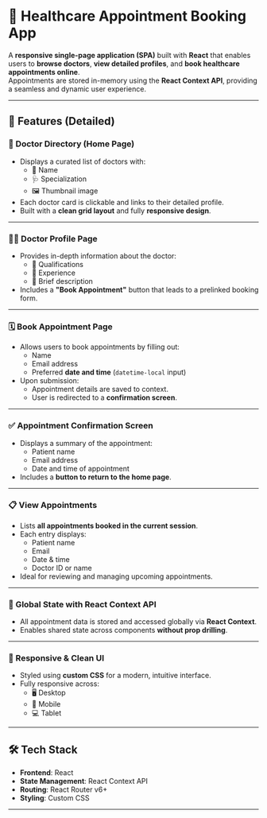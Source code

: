 # 🏥 Healthcare Appointment Booking App

A **responsive single-page application (SPA)** built with **React** that enables users to **browse doctors**, **view detailed profiles**, and **book healthcare appointments online**.  
Appointments are stored in-memory using the **React Context API**, providing a seamless and dynamic user experience.

---

## 🚀 Features (Detailed)

### 📄 Doctor Directory (Home Page)
- Displays a curated list of doctors with:
  - 👤 Name  
  - 🩺 Specialization  
  - 🖼️ Thumbnail image  
- Each doctor card is clickable and links to their detailed profile.
- Built with a **clean grid layout** and fully **responsive design**.

---

### 👨‍⚕️ Doctor Profile Page
- Provides in-depth information about the doctor:
  - 🏅 Qualifications  
  - 📆 Experience  
  - 📝 Brief description  
- Includes a **"Book Appointment"** button that leads to a prelinked booking form.

---

### 🗓️ Book Appointment Page
- Allows users to book appointments by filling out:
  - Name
  - Email address
  - Preferred **date and time** (`datetime-local` input)
- Upon submission:
  - Appointment details are saved to context.
  - User is redirected to a **confirmation screen**.

---

### ✅ Appointment Confirmation Screen
- Displays a summary of the appointment:
  - Patient name
  - Email address
  - Date and time of appointment
- Includes a **button to return to the home page**.

---

### 📋 View Appointments
- Lists **all appointments booked in the current session**.
- Each entry displays:
  - Patient name  
  - Email  
  - Date & time  
  - Doctor ID or name
- Ideal for reviewing and managing upcoming appointments.

---

### 🧠 Global State with React Context API
- All appointment data is stored and accessed globally via **React Context**.
- Enables shared state across components **without prop drilling**.

---

### 💅 Responsive & Clean UI
- Styled using **custom CSS** for a modern, intuitive interface.
- Fully responsive across:
  - 🖥️ Desktop  
  - 📱 Mobile  
  - 💻 Tablet

---

## 🛠️ Tech Stack

- **Frontend**: React
- **State Management**: React Context API
- **Routing**: React Router v6+
- **Styling**: Custom CSS

---

